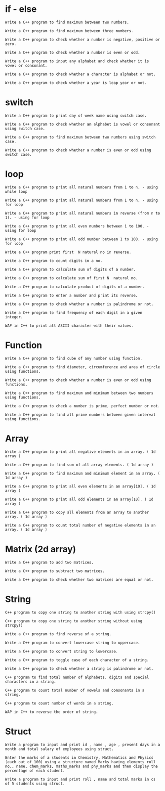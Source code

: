 # if - else

    Write a C++ program to find maximum between two numbers.
    
    Write a C++ program to find maximum between three numbers.
    
    Write a C++ program to check whether a number is negative, positive or zero.
    
    Write a C++ program to check whether a number is even or odd.
    
    Write a C++ program to input any alphabet and check whether it is vowel or consonant.
    
    Write a C++ program to check whether a character is alphabet or not.
    
    Write a C++ program to check whether a year is leap year or not.

# switch

    Write a C++ program to print day of week name using switch case.

    Write a C++ program to check whether an alphabet is vowel or consonant using switch case.

    Write a C++ program to find maximum between two numbers using switch case.

    Write a C++ program to check whether a number is even or odd using switch case.

# loop

    Write a C++ program to print all natural numbers from 1 to n. - using while loop

    Write a C++ program to print all natural numbers from 1 to n. - using for loop

    Write a C++ program to print all natural numbers in reverse (from n to 1). - using for loop

    Write a C++ program to print all even numbers between 1 to 100. - using for loop

    Write a C++ program to print all odd number between 1 to 100. - using for loop

    Write a C++ program print first  N natural no in reverse. 

    Write a C++ program to count digits in a no. 

    Write a C++ program to calculate sum of digits of a number.

    Write a C++ program to calculate sum of first N  natural no.

    Write a C++ program to calculate product of digits of a number. 

    Write a C++ program to enter a number and print its reverse.

    Write a C++ program to check whether a number is palindrome or not.

    Write a C++ program to find frequency of each digit in a given integer.

    WAP in C++ to print all ASCII character with their values.

# Function

    Write a C++ program to find cube of any number using function.

    Write a C++ program to find diameter, circumference and area of circle using functions.

    Write a C++ program to check whether a number is even or odd using functions.

    Write a C++ program to find maximum and minimum between two numbers using functions.

    Write a C++ program to check a number is prime, perfect number or not.

    Write a C++ program to find all prime numbers between given interval using functions.

# Array

    Write a C++ program to print all negative elements in an array. ( 1d array )

    Write a C++ program to find sum of all array elements. ( 1d array )

    Write a C++ program to find maximum and minimum element in an array. ( 1d array )

    Write a C++ program to print all even elements in an array[10]. ( 1d array )

    Write a C++ program to print all odd elements in an array[10]. ( 1d array )

    Write a C++ program to copy all elements from an array to another array. ( 1d array )

    Write a C++ program to count total number of negative elements in an array. ( 1d array )

# Matrix (2d array)

    Write a C++ program to add two matrices.

    Write a C++ program to subtract two matrices.

    Write a C++ program to check whether two matrices are equal or not.

# String

    C++ program to copy one string to another string with using strcpy()

    C++ program to copy one string to another string without using strcpy()

    Write a C++ program to find reverse of a string.

    Write a C++ program to convert lowercase string to uppercase.

    Write a C++ program to convert string to lowercase.

    Write a C++ program to toggle case of each character of a string.

    Write a C++ program to check whether a string is palindrome or not.

    C++ program to find total number of alphabets, digits and special characters in a string.

    C++ program to count total number of vowels and consonants in a string.

    C++ program to count number of words in a string.

    WAP in C++ to reverse the order of string.

# Struct

    Write a program to input and print id , name , age , present days in a month and total salary of employees using struct.

    Enter the marks of a students in Chemistry, Mathematics and Physics (each out of 100) using a structure named Marks having elements roll no., name, chem_marks, maths_marks and phy_marks and then display the percentage of each student.

    Write a program to input and print roll , name and total marks in cs of 5 students using struct.